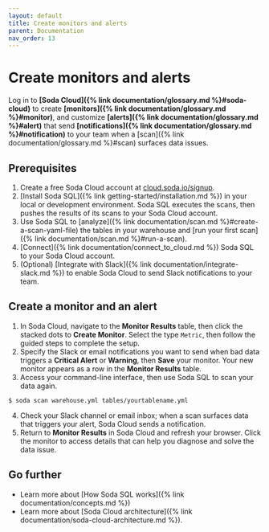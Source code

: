 ```yaml
---
layout: default
title: Create monitors and alerts
parent: Documentation
nav_order: 13
---
```


# Create monitors and alerts

Log in to **[Soda Cloud]({% link documentation/glossary.md %}#soda-cloud)** to create **[monitors]({% link documentation/glossary.md %}#monitor)**, and customize **[alerts]({% link documentation/glossary.md %}#alert)** that send **[notifications]({% link documentation/glossary.md %}#notification)** to your team when a [scan]({% link documentation/glossary.md %}#scan) surfaces data issues.


## Prerequisites

1. Create a free Soda Cloud account at [cloud.soda.io/signup](https://cloud.soda.io/signup). 
2. [Install Soda SQL]({% link getting-started/installation.md %}) in your local or development environment. Soda SQL executes the scans, then pushes the results of its scans to your Soda Cloud account.
3. Use Soda SQL to [analyze]({% link documentation/scan.md %}#create-a-scan-yaml-file) the tables in your warehouse and [run your first scan]({% link documentation/scan.md %}#run-a-scan). 
4. [Connect]({% link documentation/connect_to_cloud.md %}) Soda SQL to your Soda Cloud account. 
5. (Optional) [Integrate with Slack]({% link documentation/integrate-slack.md %}) to enable Soda Cloud to send Slack notifications to your team. 


## Create a monitor and an alert

1. In Soda Cloud, navigate to the **Monitor Results** table, then click the stacked dots to **Create Monitor**. Select the type `Metric`, then follow the guided steps to complete the setup. 
2. Specify the Slack or email notifications you want to send when bad data triggers a **Critical Alert** or **Warning**, then **Save** your monitor. Your new monitor appears as a row in the **Monitor Results** table.
3. Access your command-line interface, then use Soda SQL to scan your data again.
``` shell
$ soda scan warehouse.yml tables/yourtablename.yml
```
4. Check your Slack channel or email inbox; when a scan surfaces data that triggers your alert, Soda Cloud sends a notification.
5. Return to **Monitor Results** in Soda Cloud and refresh your browser. Click the monitor to access details that can help you diagnose and solve the data issue.


## Go further

* Learn more about [How Soda SQL works]({% link documentation/concepts.md %})
* Learn more about [Soda Cloud architecture]({% link documentation/soda-cloud-architecture.md %}).